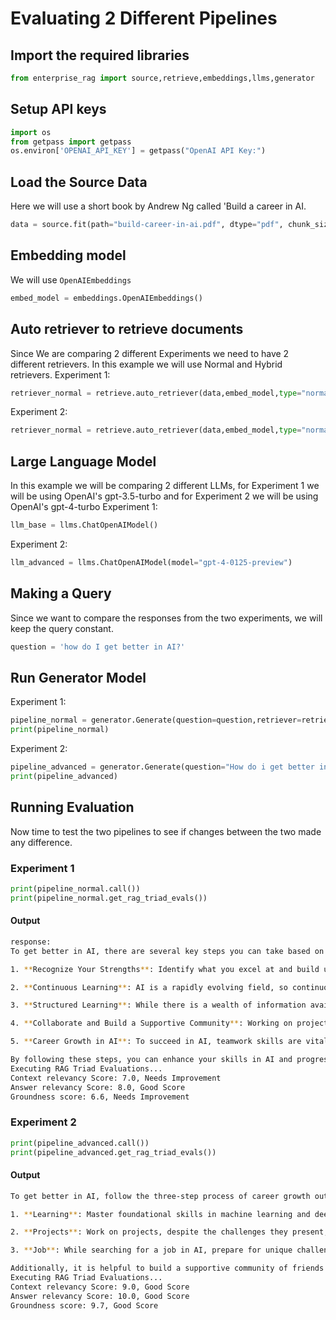 # Evaluating 2 Different Pipelines

## Import the required libraries

```python
from enterprise_rag import source,retrieve,embeddings,llms,generator
```

## Setup API keys

```python
import os
from getpass import getpass
os.environ['OPENAI_API_KEY'] = getpass("OpenAI API Key:")
```

## Load the Source Data

Here we will use a short book by Andrew Ng called 'Build a career in AI.
```python
data = source.fit(path="build-career-in-ai.pdf", dtype="pdf", chunk_size=1024,chunk_overlap=150)
```

## Embedding model

We will use ``OpenAIEmbeddings``


```python
embed_model = embeddings.OpenAIEmbeddings()
```

## Auto retriever to retrieve documents
Since We are comparing 2 different Experiments we need to have 2 different retrievers. In this example we will use Normal and Hybrid retrievers. 
Experiment 1:
```python
retriever_normal = retrieve.auto_retriever(data,embed_model,type="normal",top_k=4)
```
Experiment 2:
```python
retriever_normal = retrieve.auto_retriever(data,embed_model,type="normal",top_k=4)
```


## Large Language Model
In this example we will be comparing 2 different LLMs, for Experiment 1 we will be using OpenAI's gpt-3.5-turbo and for Experiment 2 we will be using OpenAI's gpt-4-turbo
Experiment 1:
```python
llm_base = llms.ChatOpenAIModel()
```
Experiment 2:
```python
llm_advanced = llms.ChatOpenAIModel(model="gpt-4-0125-preview")
```


## Making a Query
Since we want to compare the responses from the two experiments, we will keep the query constant.
```python
question = 'how do I get better in AI?'
```

## Run Generator Model
Experiment 1:
```python
pipeline_normal = generator.Generate(question=question,retriever=retriever_normal,llm=llm_base)
print(pipeline_normal)
```

Experiment 2:
```python
pipeline_advanced = generator.Generate(question="How do i get better in AI?",retriever=retriever_hybrid,llm=llm_advanced)
print(pipeline_advanced)
```

## Running Evaluation
Now time to test the two pipelines to see if changes between the two made any difference. 

### Experiment 1
```python
print(pipeline_normal.call()) 
print(pipeline_normal.get_rag_triad_evals())
```


#### Output

```bash
response:
To get better in AI, there are several key steps you can take based on the provided context from the eBook:

1. **Recognize Your Strengths**: Identify what you excel at and build upon that foundation. Even understanding and explaining a portion of AI concepts to others is a step in the right direction.

2. **Continuous Learning**: AI is a rapidly evolving field, so continuous learning is essential. Deepen your technical knowledge by studying specific areas such as natural language processing, computer vision, probabilistic graphical models, or scalable software systems.

3. **Structured Learning**: While there is a wealth of information available online, enrolling in well-organized courses is often the most time-efficient way to master complex topics. This approach ensures a coherent understanding of the subject matter.

4. **Collaborate and Build a Supportive Community**: Working on projects with stakeholders and forming alliances with peers who share your goals can enhance your AI journey. Supportive mentors, peers, or a community can provide guidance and motivation.

5. **Career Growth in AI**: To succeed in AI, teamwork skills are vital. Collaborating effectively with others, improving interpersonal and communication skills, and building a strong professional network or community can propel your career forward.

By following these steps, you can enhance your skills in AI and progress on your path toward success in this dynamic and challenging field.
Executing RAG Triad Evaluations...
Context relevancy Score: 7.0, Needs Improvement
Answer relevancy Score: 8.0, Good Score
Groundness score: 6.6, Needs Improvement
```

### Experiment 2
```python
print(pipeline_advanced.call()) 
print(pipeline_advanced.get_rag_triad_evals()) 
```


#### Output
```bash
To get better in AI, follow the three-step process of career growth outlined in the context:

1. **Learning**: Master foundational skills in machine learning and deep learning through coursework. Since AI technology keeps evolving, staying up-to-date with these changes is crucial. Learning foundational skills is a career-long effort.

2. **Projects**: Work on projects, despite the challenges they present, such as difficulty in finding suitable projects, estimating timelines, and managing the highly iterative nature of AI projects. Collaboration with stakeholders who may not have expertise in AI is also part of the process.

3. **Job**: While searching for a job in AI, prepare for unique challenges due to the nascent nature of the field. Educating potential employers about your work may be necessary because many companies are still understanding which AI skills are needed.

Additionally, it is helpful to build a supportive community of friends and allies to make the journey smoother, whether you are taking your first steps in AI or have been in the field for years.
Executing RAG Triad Evaluations...
Context relevancy Score: 9.0, Good Score
Answer relevancy Score: 10.0, Good Score
Groundness score: 9.7, Good Score
```